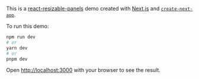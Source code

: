 This is a [react-resizable-panels](https://github.com/bvaughn/react-resizable-panels) demo created with [Next.js](https://nextjs.org/) and [`create-next-app`](https://github.com/vercel/next.js/tree/canary/packages/create-next-app).

To run this demo:

```bash
npm run dev
# or
yarn dev
# or
pnpm dev
```

Open [http://localhost:3000](http://localhost:3000) with your browser to see the result.